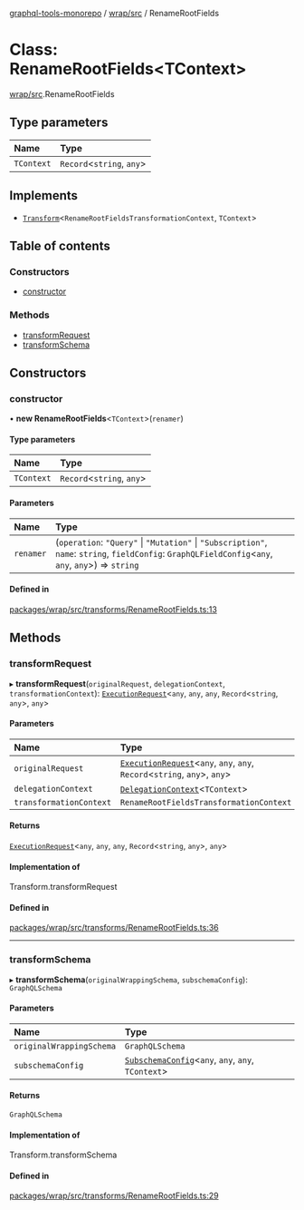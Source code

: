 [graphql-tools-monorepo](../README) / [wrap/src](../modules/wrap_src) / RenameRootFields

# Class: RenameRootFields<TContext\>

[wrap/src](../modules/wrap_src).RenameRootFields

## Type parameters

| Name       | Type                       |
| :--------- | :------------------------- |
| `TContext` | `Record`\<`string`, `any`> |

## Implements

- [`Transform`](/docs/api/interfaces/delegate_src.Transform)\<`RenameRootFieldsTransformationContext`,
  `TContext`>

## Table of contents

### Constructors

- [constructor](wrap_src.RenameRootFields#constructor)

### Methods

- [transformRequest](wrap_src.RenameRootFields#transformrequest)
- [transformSchema](wrap_src.RenameRootFields#transformschema)

## Constructors

### constructor

• **new RenameRootFields**<`TContext`\>(`renamer`)

#### Type parameters

| Name       | Type                       |
| :--------- | :------------------------- |
| `TContext` | `Record`\<`string`, `any`> |

#### Parameters

| Name      | Type                                                                                                                                                  |
| :-------- | :---------------------------------------------------------------------------------------------------------------------------------------------------- |
| `renamer` | (`operation`: `"Query"` \| `"Mutation"` \| `"Subscription"`, `name`: `string`, `fieldConfig`: `GraphQLFieldConfig`\<`any`, `any`, `any`>) => `string` |

#### Defined in

[packages/wrap/src/transforms/RenameRootFields.ts:13](https://github.com/ardatan/graphql-tools/blob/master/packages/wrap/src/transforms/RenameRootFields.ts#L13)

## Methods

### transformRequest

▸ **transformRequest**(`originalRequest`, `delegationContext`, `transformationContext`):
[`ExecutionRequest`](/docs/api/interfaces/utils_src.ExecutionRequest)\<`any`, `any`, `any`,
`Record`\<`string`, `any`>, `any`>

#### Parameters

| Name                    | Type                                                                                                                           |
| :---------------------- | :----------------------------------------------------------------------------------------------------------------------------- |
| `originalRequest`       | [`ExecutionRequest`](/docs/api/interfaces/utils_src.ExecutionRequest)\<`any`, `any`, `any`, `Record`\<`string`, `any`>, `any`> |
| `delegationContext`     | [`DelegationContext`](/docs/api/interfaces/delegate_src.DelegationContext)\<`TContext`>                                        |
| `transformationContext` | `RenameRootFieldsTransformationContext`                                                                                        |

#### Returns

[`ExecutionRequest`](/docs/api/interfaces/utils_src.ExecutionRequest)\<`any`, `any`, `any`,
`Record`\<`string`, `any`>, `any`>

#### Implementation of

Transform.transformRequest

#### Defined in

[packages/wrap/src/transforms/RenameRootFields.ts:36](https://github.com/ardatan/graphql-tools/blob/master/packages/wrap/src/transforms/RenameRootFields.ts#L36)

---

### transformSchema

▸ **transformSchema**(`originalWrappingSchema`, `subschemaConfig`): `GraphQLSchema`

#### Parameters

| Name                     | Type                                                                                                     |
| :----------------------- | :------------------------------------------------------------------------------------------------------- |
| `originalWrappingSchema` | `GraphQLSchema`                                                                                          |
| `subschemaConfig`        | [`SubschemaConfig`](/docs/api/interfaces/delegate_src.SubschemaConfig)\<`any`, `any`, `any`, `TContext`> |

#### Returns

`GraphQLSchema`

#### Implementation of

Transform.transformSchema

#### Defined in

[packages/wrap/src/transforms/RenameRootFields.ts:29](https://github.com/ardatan/graphql-tools/blob/master/packages/wrap/src/transforms/RenameRootFields.ts#L29)
